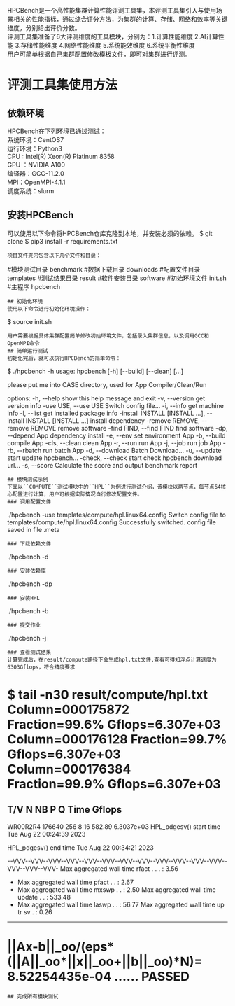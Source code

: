 HPCBench是一个高性能集群计算性能评测工具集，本评测工具集引入与使用场景相关的性能指标，通过综合评分方法，为集群的计算、存储、网络和效率等关键维度，分别给出评价分数。    
评测工具集准备了6大评测维度的工具模块，分别为：1.计算性能维度 2.AI计算性能 3.存储性能维度 4.网络性能维度 5.系统能效维度 6.系统平衡性维度    
用户可简单根据自己集群配置修改模板文件，即可对集群进行评测。

# 评测工具集使用方法
## 依赖环境
HPCBench在下列环境已通过测试：  
系统环境：CentOS7   
运行环境：Python3   
CPU : Intel(R) Xeon(R) Platinum 8358   
GPU ：NVIDIA A100   
编译器：GCC-11.2.0  
MPI：OpenMPI-4.1.1  
调度系统：slurm
## 安装HPCBench
可以使用以下命令将HPCBench仓库克隆到本地，并安装必须的依赖。
$ git clone
$ pip3 install -r requirements.txt
```    
项目文件夹内包含以下几个文件和目录：
```
#模块测试目录
benchmark 
#数据下载目录
downloads
#配置文件目录
templates
#测试结果目录
result
#软件安装目录
software
#初始环境文件
init.sh
#主程序
hpcbench
```
## 初始化环境
使用以下命令进行初始化环境操作：
```
$ source init.sh
```
用户需要根据具体集群配置简单修改初始环境文件，包括录入集群信息，以及调用GCC和OpenMPI命令
## 简单运行测试
初始化完后，就可以执行HPCBench的简单命令：
```
$ ./hpcbench -h
usage: hpcbench [-h] [--build] [--clean] [...]

please put me into CASE directory, used for App Compiler/Clean/Run

options:
  -h, --help            show this help message and exit
  -v, --version         get version info
  -use USE, --use USE   Switch config file...
  -i, --info            get machine info
  -l, --list            get installed package info
  -install INSTALL [INSTALL ...], --install INSTALL [INSTALL ...]
                        install dependency
  -remove REMOVE, --remove REMOVE
                        remove software
  -find FIND, --find FIND
                        find software
  -dp, --depend         App dependency install
  -e, --env             set environment App
  -b, --build           compile App
  -cls, --clean         clean App
  -r, --run             run App
  -j, --job             run job App
  -rb, --rbatch         run batch App
  -d, --download        Batch Download...
  -u, --update          start update hpcbench...
  -check, --check       start check hpcbench download url...
  -s, --score           Calculate the score and output benchmark report

```
## 模块测试示例
下面以``COMPUTE``测试模块中的``HPL``为例进行测试介绍，该模块以两节点，每节点64核心配置进行计算，用户可根据实际情况自行修改配置文件。
### 调用配置文件
```
./hpcbench -use templates/compute/hpl.linux64.config
Switch config file to templates/compute/hpl.linux64.config
Successfully switched. config file saved in file .meta
```
### 下载依赖文件
```
./hpcbench -d
```
### 安装依赖库
```
./hpcbench -dp
```
### 安装HPL
```
./hpcbench -b
```
### 提交作业
```
./hpcbench -j
```
### 查看测试结果
计算完成后，在result/compute路径下会生成hpl.txt文件,查看可得知浮点计算速度为6303Gflops，符合精度要求
```
$ tail -n30 result/compute/hpl.txt
Column=000175872 Fraction=99.6% Gflops=6.307e+03
Column=000176128 Fraction=99.7% Gflops=6.307e+03
Column=000176384 Fraction=99.9% Gflops=6.307e+03
==============================================================
T/V     N         NB     P     Q       Time      Gflops
--------------------------------------------------------------
WR00R2R4  176640 256    8     16      582.89    6.3037e+03
HPL_pdgesv() start time Tue Aug 22 00:24:39 2023

HPL_pdgesv() end time   Tue Aug 22 00:34:21 2023

--VVV--VVV--VVV--VVV--VVV--VVV--VVV--VVV--VVV--VVV--VVV--VVV--VVV--VVV--VVV-
Max aggregated wall time rfact . . . :               3.56
+ Max aggregated wall time pfact . . :               2.67
+ Max aggregated wall time mxswp . . :               2.50
Max aggregated wall time update  . . :             533.48
+ Max aggregated wall time laswp . . :              56.77
Max aggregated wall time up tr sv  . :               0.26
--------------------------------------------------------------
||Ax-b||_oo/(eps*(||A||_oo*||x||_oo+||b||_oo)*N)=   8.52254435e-04 ...... PASSED
===========================================================
```
## 完成所有模块测试

